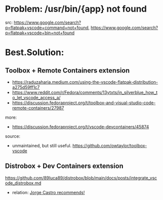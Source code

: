 # Problem: /usr/bin/{app} not found
src: https://www.google.com/search?q=flatpak+vscode+command+not+found, https://www.google.com/search?q=flatpak+vscode+bin+not+found

# Best.Solution:
## Toolbox + Remote Containers extension
- https://raduzaharia.medium.com/using-the-vscode-flatpak-distribution-a275d59ff1c7
- https://www.reddit.com/r/Fedora/comments/13ytxts/in_silverblue_how_to_let_vscode_access_a/
- https://discussion.fedoraproject.org/t/toolbox-and-visual-studio-code-remote-containers/27987

more:
- https://discussion.fedoraproject.org/t/vscode-devcontainers/45874

source:
- unmaintained, but still useful. https://github.com/owtaylor/toolbox-vscode

## Distrobox + Dev Containers extension
https://github.com/89luca89/distrobox/blob/main/docs/posts/integrate_vscode_distrobox.md
- relation: [Jorge Castro recommends!](https://discussion.fedoraproject.org/t/vscode-devcontainers/45874/4)
